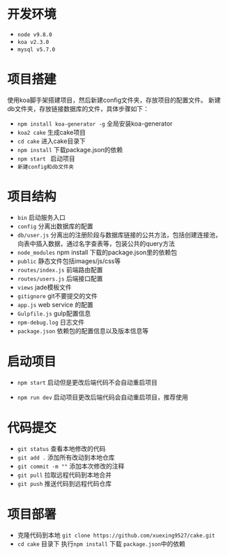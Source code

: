 # 开发环境

* `node v9.8.0`
* `koa v2.3.0`
* `mysql v5.7.0`

# 项目搭建

使用koa脚手架搭建项目，然后新建config文件夹，存放项目的配置文件。
新建db文件夹，存放链接数据库的文件，具体步骤如下：
* `npm install koa-generator -g` 全局安装koa-generator
* `koa2 cake` 生成cake项目
* `cd cake` 进入cake目录下
* `npm install` 下载package.json的依赖
* `npm start ` 启动项目
* `新建config和db文件夹`

# 项目结构

* `bin`  启动服务入口
* `config` 分离出数据库的配置
* `db/user.js` 分离出的注册阶段与数据库链接的公共方法，包括创建连接池，向表中插入数据，通过名字查表等，包装公共的query方法               
* `node_modules` npm install 下载的package.json里的依赖包
* `public` 静态文件包括images/js/css等
* `routes/index.js` 前端路由配置
* `routes/users.js` 后端接口配置
* `views` jade模板文件
* `gitignore` git不要提交的文件 
* `app.js` web service 的配置
* `Gulpfile.js` gulp配置信息
* `npm-debug.log` 日志文件
* `package.json`  依赖包的配置信息以及版本信息等

# 启动项目

+ `npm start` 启动但是更改后端代码不会自动重启项目
* `npm run dev` 启动项目更改后端代码会自动重启项目，推荐使用


# 代码提交

* `git status` 查看本地修改的代码
* `git add .`  添加所有改动到本地仓库
* `git commit -m ""` 添加本次修改的注释
* `git pull`   拉取远程代码到本地合并
* `git push`   推送代码到远程代码仓库

# 项目部署

- 克隆代码到本地 `git clone https://github.com/xuexing9527/cake.git`
- `cd cake` 目录下 执行`npm install` 下载 `package.json`中的依赖